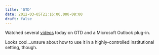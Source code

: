 ```yaml
---
title: 'GTD'
date: 2012-03-05T21:16:00.000-08:00
draft: false
---
```


Watched several [videos](https://gtdsupport.netcentrics.com/trainingmaterials/settingUpSuccess.php) today on GTD and a Microsoft Outlook plug-in.  
  
Looks cool...unsure about how to use it in a highly-controlled institutional setting, though.